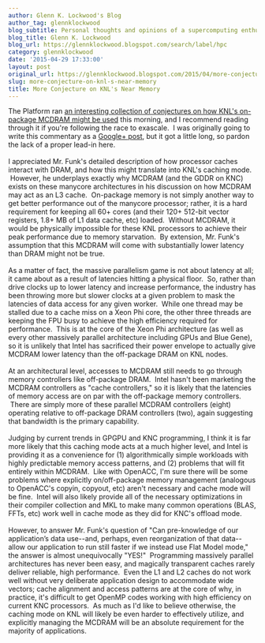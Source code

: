 ```yaml
---
author: Glenn K. Lockwood's Blog
author_tag: glennklockwood
blog_subtitle: Personal thoughts and opinions of a supercomputing enthusiast
blog_title: Glenn K. Lockwood
blog_url: https://glennklockwood.blogspot.com/search/label/hpc
category: glennklockwood
date: '2015-04-29 17:33:00'
layout: post
original_url: https://glennklockwood.blogspot.com/2015/04/more-conjecture-on-knls-near-memory.html
slug: more-conjecture-on-knl-s-near-memory
title: More Conjecture on KNL's Near Memory
---
```


The Platform ran <a href="http://www.theplatform.net/2015/04/28/thoughts-and-conjecture-on-knights-landing-near-memory/">an interesting collection of conjectures on how KNL's on-package MCDRAM might be used</a> this morning, and I recommend reading through it if you're following the race to exascale. &nbsp;I was originally going to write this commentary as a <a href="https://plus.google.com/+glennklockwood/posts">Google+ post</a>, but it got a little long, so pardon the lack of a proper lead-in here.<br /><br />I appreciated Mr. Funk's detailed description of how processor caches interact with DRAM, and how this might translate into KNL's caching mode. &nbsp;However, he underplays exactly why MCDRAM (and the GDDR on KNC) exists on these manycore architectures in his discussion on how MCDRAM may act as an L3 cache. &nbsp;On-package memory is not simply another way to get better performance out of the manycore processor; rather, it is a hard requirement for keeping all 60+ cores (and their 120+ 512-bit vector registers, 1.8+ MB of L1 data cache, etc) loaded. &nbsp;Without MCDRAM, it would be physically impossible for these KNL processors to achieve their peak performance due to memory starvation. &nbsp;By extension, Mr. Funk's assumption that this MCDRAM will come with substantially lower latency than DRAM might not be true.<br /><br />As a matter of fact, the massive parallelism game is not about latency at all; it came about as a result of latencies hitting a physical floor. &nbsp;So, rather than drive clocks up to lower latency and increase performance, the industry has been throwing more but slower clocks at a given problem to mask the latencies of data access for any given worker. &nbsp;While one thread may be stalled due to a cache miss on a Xeon Phi core, the other three threads are keeping the FPU busy to achieve the high efficiency required for performance. &nbsp;This is at the core of the Xeon Phi architecture (as well as every other massively parallel architecture including GPUs and Blue Gene), so it is unlikely that Intel has sacrificed their power envelope to actually give MCDRAM lower latency than the off-package DRAM on KNL nodes.<br /><br />At an architectural level, accesses to MCDRAM still needs to go through memory controllers like off-package DRAM. &nbsp;Intel hasn't been marketing the MCDRAM controllers as "cache controllers," so it is likely that the latencies of memory access are on par with the off-package memory controllers. &nbsp;There are simply more of these parallel MCDRAM controllers (eight) operating relative to off-package DRAM controllers (two), again suggesting that bandwidth is the primary capability.<br /><br />Judging by current trends in GPGPU and KNC programming, I think it is far more likely that this caching mode acts at a much higher level, and Intel is providing it as a convenience for (1) algorithmically simple workloads with highly predictable memory access patterns, and (2) problems that will fit entirely within MCDRAM. &nbsp;Like with OpenACC, I'm sure there will be some problems where explicitly on/off-package memory management (analogous to OpenACC's copyin, copyout, etc) aren't necessary and cache mode will be fine. &nbsp;Intel will also likely provide all of the necessary optimizations in their compiler collection and MKL to make many common operations (BLAS, FFTs, etc) work well in cache mode as they did for KNC's offload mode.<br /><br />However, to answer Mr. Funk's question of "Can pre-knowledge of our application’s data use--and, perhaps, even reorganization of that data--allow our application to run still faster if we instead use Flat Model mode," the answer is almost unequivocally "YES!" &nbsp;Programming massively parallel architectures has never been easy, and magically transparent caches rarely deliver reliable, high performance. &nbsp;Even the L1 and L2 caches do not work well without very deliberate application design to accommodate wide vectors; cache alignment and access patterns are at the core of why, in practice, it's difficult to get OpenMP codes working with high efficiency on current KNC processors. &nbsp;As much as I'd like to believe otherwise, the caching mode on KNL will likely be even harder to effectively utilize, and explicitly managing the MCDRAM will be an absolute requirement for the majority of applications.